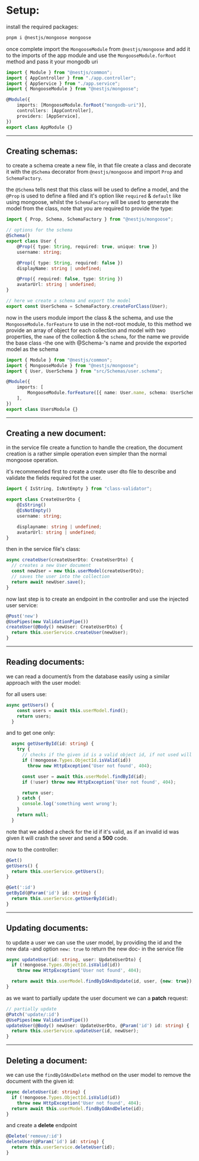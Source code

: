 <!-- @format -->

# Setup:

install the required packages:

```bash
pnpm i @nestjs/mongoose mongoose
```

once complete import the `MongooseModule` from `@nestjs/mongoose` and add it to the imports of the app module and use the `MongooseModule.forRoot` method and pass it your mongodb uri

```typescript
import { Module } from "@nestjs/common";
import { AppController } from "./app.controller";
import { AppService } from "./app.service";
import { MongooseModule } from "@nestjs/mongoose";

@Module({
	imports: [MongooseModule.forRoot("mongodb-uri")],
	controllers: [AppController],
	providers: [AppService],
})
export class AppModule {}
```

---

## Creating schemas:

to create a schema create a new file, in that file create a class and decorate it with the `@Schema` decorator from `@nestjs/mongoose` and import `Prop` and `SchemaFactory`.

the `@Schema` tells nest that this class will be used to define a model, and the `@Prop` is used to define a filed and it's option like `required` & `default` like using mongoose, whilst the `SchemaFactory` will be used to generate the model from the class, note that you are required to provide the type:

```typescript
import { Prop, Schema, SchemaFactory } from "@nestjs/mongoose";

// options for the schema
@Schema()
export class User {
	@Prop({ type: String, required: true, unique: true })
	username: string;

	@Prop({ type: String, required: false })
	displayName: string | undefined;

	@Prop({ required: false, type: String })
	avatarUrl: string | undefined;
}

// here we create a schema and export the model
export const UserSchema = SchemaFactory.createForClass(User);
```

now in the users module import the class & the schema, and use the `MongooseModule.forFeature` to use in the not-root module, to this method we provide an array of object for each collection and model with two properties, the `name` of the collection & the `schema`, for the name we provide the base class -the one with @Schema-'s name and provide the exported model as the schema

```typescript
import { Module } from "@nestjs/common";
import { MongooseModule } from "@nestjs/mongoose";
import { User, UserSchema } from "src/Schemas/user.schema";

@Module({
	imports: [
		MongooseModule.forFeature([{ name: User.name, schema: UserSchema }]),
	],
})
export class UsersModule {}
```

---

## Creating a new document:

in the service file create a function to handle the creation, the document creation is a rather simple operation even simpler than the normal mongoose operation.

it's recommended first to create a create user dto file to describe and validate the fields required fot the user.

```typescript
import { IsString, IsNotEmpty } from "class-validator";

export class CreateUserDto {
	@IsString()
	@IsNotEmpty()
	username: string;

	displayname: string | undefined;
	avatarUrl: string | undefined;
}
```

then in the service file's class:

```typescript
async createUser(createUserDto: CreateUserDto) {
  // creates a new User document
  const newUser = new this.userModel(createUserDto);
  // saves the user into the collection
  return await newUser.save();
}
```

now last step is to create an endpoint in the controller and use the injected user service:

```typescript
@Post('new')
@UsePipes(new ValidationPipe())
createUser(@Body() newUser: CreateUserDto) {
  return this.userService.createUser(newUser);
}
```

---

## Reading documents:

we can read a document/s from the database easily using a similar approach with the user model:

for all users use:

```typescript
async getUsers() {
    const users = await this.userModel.find();
    return users;
  }
```

and to get one only:

```typescript
  async getUserById(id: string) {
    try {
      // checks if the given id is a valid object id, if not used will throw 500 server error
      if (!mongoose.Types.ObjectId.isValid(id))
        throw new HttpException('User not found', 404);

      const user = await this.userModel.findById(id);
      if (!user) throw new HttpException('User not found', 404);

      return user;
    } catch {
      console.log('something went wrong');
    }
    return null;
  }
```

note that we added a check for the id if it's valid, as if an invalid id was given it will crash the sever and send a **500** code.

now to the controller:

```typescript
@Get()
getUsers() {
  return this.userService.getUsers();
}

@Get(':id')
getById(@Param('id') id: string) {
  return this.userService.getUserById(id);
}
```

---

## Updating documents:

to update a user we can use the user model, by providing the id and the new data -and option `new: true` to return the new doc- in the service file

```typescript
async updateUser(id: string, user: UpdateUserDto) {
  if (!mongoose.Types.ObjectId.isValid(id))
    throw new HttpException('User not found', 404);

  return await this.userModel.findByIdAndUpdate(id, user, {new: true});
}
```

as we want to partially update the user document we can a **patch** request:

```typescript
// partially update
@Patch('update/:id')
@UsePipes(new ValidationPipe())
updateUser(@Body() newUser: UpdateUserDto, @Param('id') id: string) {
  return this.userService.updateUser(id, newUser);
}
```

---

## Deleting a document:

we can use the `findByIdAndDelete` method on the user model to remove the document with the given id:

```typescript
async deleteUser(id: string) {
  if (!mongoose.Types.ObjectId.isValid(id))
    throw new HttpException('User not found', 404);
  return await this.userModel.findByIdAndDelete(id);
}
```

and create a **delete** endpoint

```typescript
@Delete('remove/:id')
deleteUser(@Param('id') id: string) {
  return this.userService.deleteUser(id);
}
```
